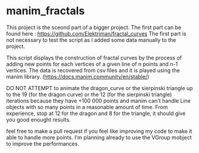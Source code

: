 # manim_fractals

This project is the sceond part of a bigger project. The first part can be found here : https://github.com/Elektriman/fractal_curves
The first part is not necessary to test the script as I added some data manually to the project.

This script displays the construction of fractal curves by the process of adding new points for each vertices of a given line of n points and n-1 vertices.
The data is recovered from csv files and it is played using the manim library. (https://docs.manim.community/en/stable/)

DO NOT ATTEMPT to animate the dragon_curve or the sierpinski triangle up to the 19 (for the dragon curve) or the 12 (for the sierpinski triangle) iterations because they have +100 000 points and manim can't handle Line objects with so many points in a reasonable amount of time. From experience, stop at 12 for the dragon and 8 for the triangle, it should give you good enought results.

feel free to make a pull request if you feel like improving my code to make it able to handle more points. I'm planning already to use the VGroup mobject to improve the performances.
